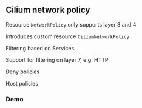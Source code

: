 ## Cilium network policy

Resource `NetworkPolicy` only supports layer 3 and 4

Introduces custom resource `CiliumNetworkPolicy` [](https://docs.cilium.io/en/stable/network/kubernetes/policy/#k8s-policy)

Filtering based on Services [](https://docs.cilium.io/en/stable/security/policy/language/#services-based)

Support for filtering on layer 7, e.g. HTTP [](https://docs.cilium.io/en/stable/security/policy/language/#http)

Deny policies [](https://docs.cilium.io/en/stable/security/policy/language/#deny-policies)

Host policies [](https://docs.cilium.io/en/stable/security/policy/language/#host-policies)

### Demo [<i class="fa fa-comment-code"></i>](https://github.com/nicholasdille/container-slides/blob/master/120_kubernetes/cilium/network_policy.demo "network_policy.demo")